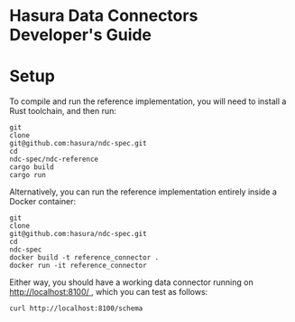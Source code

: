 # Hasura Data Connectors Developer's Guide

# Setup

To compile and run the reference implementation, you will need to install a Rust toolchain, and then run:

```
git
clone
git@github.com:hasura/ndc-spec.git
cd
ndc-spec/ndc-reference
cargo build
cargo run
```

Alternatively, you can run the reference implementation entirely inside a Docker container:

```
git
clone
git@github.com:hasura/ndc-spec.git
cd
ndc-spec
docker build -t reference_connector .
docker run -it reference_connector
```

Either way, you should have a working data connector running on[ http://localhost:8100/ ](http://localhost:8100/), which you can test as follows:

`curl http://localhost:8100/schema`